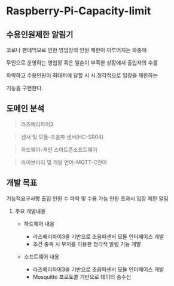 # Raspberry-Pi-Capacity-limit

## 수용인원제한 알림기

⁠코로나 팬데믹으로 인한 영업장의 인원 제한이 이루어지는 와중에


⁠무인으로 운영하는 영업장 혹은 일손이 부족한 상황에서 출입자의 수를

⁠파악하고 수용인원이 최대치에 달할 시 시.청각적으로 입장을 제한하는

⁠기능을 구현한다.

## 도메인 분석
>⁠라즈베리파이3⁠⁠

>센서 및 모듈⁠-초음파 센서(HC-SR04)⁠

>⁠⁠하드웨어⁠-개인 스마트폰⁠⁠소프트웨어

>라이브러리 및 개발 언어⁠-MQTT⁠-C언어

## 개발 목표
⁠기능적요구사항 ⁠출입 인원 수 파악 및 수용 가능 인원 초과시 입장 제한 알림
1.   주요 개발내용
     - 하드웨어 내용
       - 라즈베리파이3을 기반으로 초음파센서 모듈 인터페이스 개발
       - 조건 충족 시 부저를 이용한 청각적 알림 기능 개발⁠⁠

     - 소프트웨어 내용
       - 라즈베리파이3을 기반으로 초음파센서 모듈 인터페이스 개발
       - Mosquitto 프로토콜 기반으로 데이터 송수신
⁠

